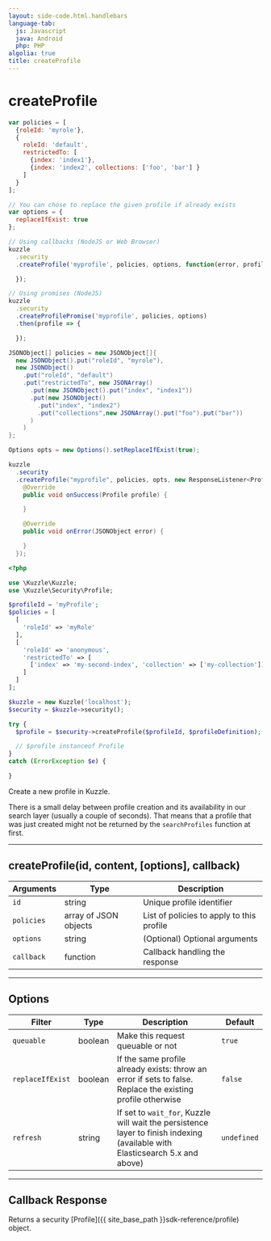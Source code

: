 ```yaml
---
layout: side-code.html.handlebars
language-tab:
  js: Javascript
  java: Android
  php: PHP
algolia: true
title: createProfile
---
```


# createProfile

```js
var policies = [
  {roleId: 'myrole'},
  {
    roleId: 'default', 
    restrictedTo: [
      {index: 'index1'}, 
      {index: 'index2', collections: ['foo', 'bar'] } 
    ] 
  }
];

// You can chose to replace the given profile if already exists
var options = {
  replaceIfExist: true
};

// Using callbacks (NodeJS or Web Browser)
kuzzle
  .security
  .createProfile('myprofile', policies, options, function(error, profile) {

  });

// Using promises (NodeJS)
kuzzle
  .security
  .createProfilePromise('myprofile', policies, options)
  .then(profile => {

  });
```

```java
JSONObject[] policies = new JSONObject[]{
  new JSONObject().put("roleId", "myrole"),
  new JSONObject()
    .put("roleId", "default")
    .put("restrictedTo", new JSONArray()
      .put(new JSONObject().put("index", "index1"))
      .put(new JSONObject()
        .put("index", "index2")
        .put("collections",new JSONArray().put("foo").put("bar"))
      )
    )
};

Options opts = new Options().setReplaceIfExist(true);

kuzzle
  .security
  .createProfile("myprofile", policies, opts, new ResponseListener<Profile>() {
    @Override
    public void onSuccess(Profile profile) {

    }

    @Override
    public void onError(JSONObject error) {

    }
  });
```

```php
<?php

use \Kuzzle\Kuzzle;
use \Kuzzle\Security\Profile;

$profileId = 'myProfile';
$policies = [
  [
    'roleId' => 'myRole'
  ],
  [
    'roleId' => 'anonymous',
    'restrictedTo' => [
      ['index' => 'my-second-index', 'collection' => ['my-collection']]
    ]
  ]
];

$kuzzle = new Kuzzle('localhost');
$security = $kuzzle->security();

try {
  $profile = $security->createProfile($profileId, $profileDefinition);

  // $profile instanceof Profile
}
catch (ErrorException $e) {

}
```

Create a new profile in Kuzzle.

<aside class="notice">
There is a small delay between profile creation and its availability in our search layer (usually a couple of seconds).
That means that a profile that was just created might not be returned by the <code>searchProfiles</code> function at first.
</aside>

---

## createProfile(id, content, [options], callback)

| Arguments | Type | Description |
|---------------|---------|----------------------------------------|
| ``id`` | string | Unique profile identifier |
| ``policies`` | array of JSON objects | List of policies to apply to this profile |
| ``options`` | string | (Optional) Optional arguments |
| ``callback`` | function | Callback handling the response |

---

## Options

| Filter | Type | Description | Default |
|---------------|---------|----------------------------------------|---------|
| ``queuable`` | boolean | Make this request queuable or not  | ``true`` |
| ``replaceIfExist`` | boolean | If the same profile already exists: throw an error if sets to false. Replace the existing profile otherwise | ``false`` |
| ``refresh`` | string | If set to ``wait_for``, Kuzzle will wait the persistence layer to finish indexing (available with Elasticsearch 5.x and above) | ``undefined`` |

---

## Callback Response

Returns a security [Profile]({{ site_base_path }}sdk-reference/profile) object.
